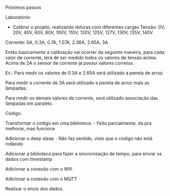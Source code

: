 Próximos passos

Laboratório:
- Calibrar o projeto, realizando leituras com diferentes cargas
Tensão: 0V, 20V, 40V, 60V, 80V, 100V, 110V, 120V, 125V, 127V, 130V, 135V, 140V

Corrente: 0A, 0.3A, 0.7A, 1.57A, 2.36A, 2.65A, 3A

Então basicamente a calibração vai ocorrer da seguinte maneira, para cada valor de corrente, terá de ser medido todos os valores de tensão acima. Acima de 2A o sensor de corrente já possui valores corretos.

Ex.: 
Para medir os valores de 0.3A e 2.65A será utilizado a panela de arroz.

Para medir a corrente de 3A será utilizado a panela de arroz mais as lâmpadas.

Para medir os demais valores de corrente, será utilizado associação das lâmpadas em paralelo.

Código:

Transformar o código em uma biblioteca. - Feito parcialmente, da pra melhorar, mas funciona

Adicionar o deep sleep - Não faz sentido, visto que o código não está rodando 

Adicionar a biblioteca para fazer a sincronização de tempo, para enviar os dados com timestamp

Adicionar a conexão com o Wifi

Adicionar a conexão com o MQTT

Realizar o envio dos dados.